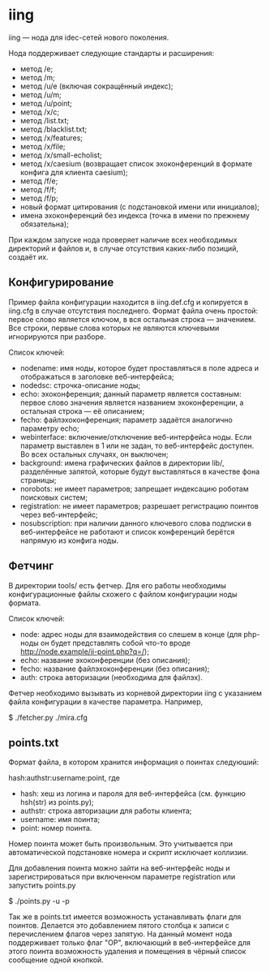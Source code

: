 iing
====

iing — нода для idec-сетей нового поколения.

Нода поддерживает следующие стандарты и расширения:
  * метод /e;
  * метод /m;
  * метод /u/e (включая сокращённый индекс);
  * метод /u/m;
  * метод /u/point;
  * метод /x/c;
  * метод /list.txt;
  * метод /blacklist.txt;
  * метод /x/features;
  * метод /x/file;
  * метод /x/small-echolist;
  * метод /x/caesium (возвращает список эхоконференций в формате конфига для клиента caesium);
  * метод /f/e;
  * метод /f/f;
  * метод /f/p;
  * новый формат цитирования (с подстановкой имени или инициалов);
  * имена эхоконференций без индекса (точка в имени по прежнему обязательна);

При каждом запуске нода проверяет наличие всех необходимых директорий и файлов и, в случае отсутствия каких-либо позиций, создаёт их.

Конфигурирование
----------------

Пример файла конфигурации находится в iing.def.cfg и копируется в iing.cfg в случае отсутствия последнего. Формат файла очень простой: первое слово является ключом, в вся остальная строка — значением. Все строки, первые слова которых не являются ключевыми игнорируются при разборе.

Список ключей:
  * nodename: имя ноды, которое будет проставляться в поле адреса и отображаться в заголовке веб-интерфейса;
  * nodedsc: строчка-описание ноды;
  * echo: эхоконференция; данный параметр является составным: первое слово значения является названием эхоконференции, а остальная строка — её описанием;
  * fecho: файлэхоконференция; параметр задаётся аналогично параметру echo;
  * webinterface: включение/отключение веб-интерфейса ноды. Если параметр выставлен в 1 или не задан, то веб-интерфейс доступен. Во всех остальных случаях, он выключен;
  * background: имена графических файлов в директории lib/, разделённые запятой, которые будут выставляться в качестве фона страницы;
  * norobots: не имеет параметров; запрещает индексацию роботам поисковых систем;
  * registration: не имеет параметров; разрешает регистрацию поинтов через веб-интерфейс;
  * nosubscription: при наличии данного ключевого слова подписки в веб-интерфейсе не работают и список конференций берётся напрямую из конфига ноды.

Фетчинг
-------

В директории tools/ есть фетчер. Для его работы необходимы конфигурационные файлы схожего с файлом конфигурации ноды формата.

Список ключей:
  * node: адрес ноды для взаимодействия со слешем в конце (для php-ноды он будет представлять собой что-то вроде http://node.example/ii-point.php?q=/);
  * echo: название эхоконференции (без описания);
  * fecho: название файлэхоконференции (без описания);
  * auth: строка авторизации (необходима для файлэх).

Фетчер необходимо вызывать из корневой директории iing с указанием файла конфигурации в качестве параметра. Например,

  $ ./fetcher.py ./mira.cfg

points.txt
----------

Формат файла, в котором хранится информация о поинтах следуюший:

hash:authstr:username:point, где

  * hash: хеш из логина и пароля для веб-интерфейса (см. функцию hsh(str) из points.py);
  * authstr: строка авторизации для работы клиента;
  * username: имя поинта;
  * point: номер поинта.

Номер поинта может быть произвольным. Это учитывается при автоматической подстановке номера и скрипт исключает коллизии.

Для добавления поинта можно зайти на веб-интерфейс ноды и зарегистрироваться при включенном параметре registration или запустить points.py

  $ ./points.py -u <username> -p <password>

Так же в points.txt имеется возможность устанавливать флаги для поинтов. Делается это добавлением пятого столбца к записи с перечислением флагов через запятую. На данный момент нода поддерживает только флаг "OP", включающий в веб-интерфейсе для этого поинта возможность удаления и помещения в чёрный список сообщение одной кнопкой.
